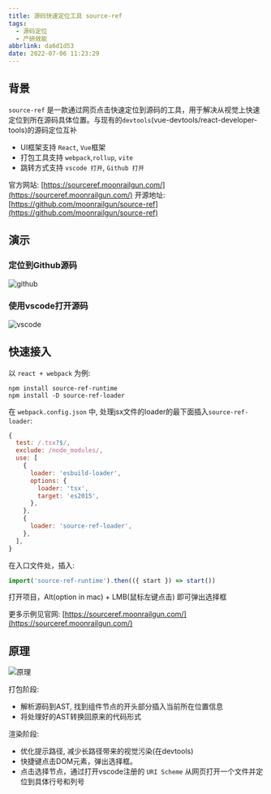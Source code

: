 ```yaml
---
title: 源码快速定位工具 source-ref
tags:
  - 源码定位
  - 产研效能
abbrlink: da6d1d53
date: 2022-07-06 11:23:29
---
```


## 背景

`source-ref` 是一款通过网页点击快速定位到源码的工具，用于解决从视觉上快速定位到所在源码具体位置。与现有的`devtools`(vue-devtools/react-developer-tools)的源码定位互补

- UI框架支持 `React`, `Vue`框架
- 打包工具支持 `webpack`,`rollup`, `vite`
- 跳转方式支持 `vscode 打开`, `Github 打开`

官方网站: [https://sourceref.moonrailgun.com/](https://sourceref.moonrailgun.com/)
开源地址: [https://github.com/moonrailgun/source-ref](https://github.com/moonrailgun/source-ref)

## 演示

### 定位到Github源码
![github](/images/sourceref/1.gif)


### 使用vscode打开源码
![vscode](/images/sourceref/2.gif)

## 快速接入

以 `react + webpack` 为例:
```
npm install source-ref-runtime
npm install -D source-ref-loader
```

在 `webpack.config.json` 中, 处理jsx文件的loader的最下面插入`source-ref-loader`:
```js
{
  test: /.tsx?$/,
  exclude: /node_modules/,
  use: [
    {
      loader: 'esbuild-loader',
      options: {
        loader: 'tsx',
        target: 'es2015',
      },
    },
    {
      loader: 'source-ref-loader',
    },
  ],
}
```

在入口文件处，插入:

```js
import('source-ref-runtime').then(({ start }) => start())
```

打开项目，Alt(option in mac) + LMB(鼠标左键点击) 即可弹出选择框

更多示例见官网: [https://sourceref.moonrailgun.com/](https://sourceref.moonrailgun.com/)

## 原理

![原理](/images/sourceref/3.excalidraw.svg)

打包阶段:
- 解析源码到AST, 找到组件节点的开头部分插入当前所在位置信息
- 将处理好的AST转换回原来的代码形式

渲染阶段:
- 优化提示路径, 减少长路径带来的视觉污染(在devtools)
- 快捷键点击DOM元素，弹出选择框。
- 点击选择节点，通过打开vscode注册的 `URI Scheme` 从网页打开一个文件并定位到具体行号和列号
